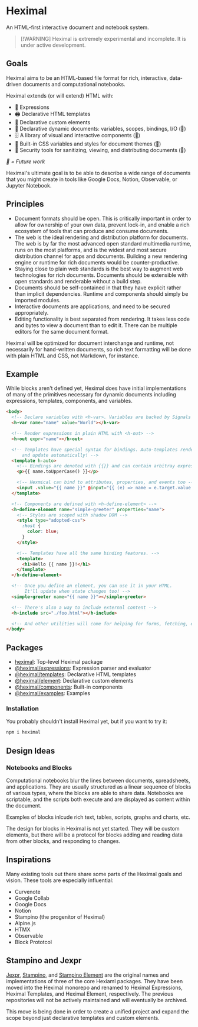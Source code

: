 # Heximal

An HTML-first interactive document and notebook system.

> [!WARNING] Heximal is extremely experimental and incomplete. It is under
> active development.

## Goals

Heximal aims to be an HTML-based file format for rich, interactive, data-driven
documents and computational notebooks.

Heximal extends (or will extend) HTML with:

- 🔣 Expressions
- 🖨️ Declarative HTML templates
- 🍱 Declarative custom elements
- 🤹 Declarative dynamic documents: variables, scopes, bindings, I/O (🔮)
- 🗄️ A library of visual and interactive components (🔮)
- 🎨 Built-in CSS variables and styles for document themes (🔮)
- 🔐 Security tools for sanitizing, viewing, and distributing documents (🔮)

_🔮 = Future work_

Heximal's ultimate goal is to be able to describe a wide range of documents that
you might create in tools like Google Docs, Notion, Observable, or Jupyter
Notebook.

## Principles

- Document formats should be open. This is critically important in order to
  allow for ownership of your own data, prevent lock-in, and enable a rich
  ecosystem of tools that can produce and consume documents.
- The web is the ideal rendering and distribution platform for documents. The
  web is by far the most advanced open standard multimedia runtime, runs on the
  most platforms, and is the widest and most secure distribution channel for
  apps and documents. Building a new rendering engine or runtime for rich
  documents would be counter-productive.
- Staying close to plain web standards is the best way to augment web
  technologies for rich documents. Documents should be extensible with open
  standards and renderable without a build step.
- Documents should be self-contained in that they have explicit rather than
  implicit dependencies. Runtime and components should simply be imported
  modules.
- Interactive documents are applications, and need to be secured appropriately.
- Editing functionality is best separated from rendering. It takes less code and
  bytes to view a document than to edit it. There can be multiple editors for
  the same document format.

Heximal will be optimized for document interchange and runtime, not necessarily
for hand-written documents, so rich text formatting will be done with plain HTML
and CSS, not Markdown, for instance.

## Example

While blocks aren't defined yet, Heximal does have initial implementations of
many of the primitives necessary for dynamic documents including expressions,
templates, components, and variables.

```html
<body>
  <!-- Declare variables with <h-var>. Variables are backed by Signals -->
  <h-var name="name" value="World"></h-var>

  <!-- Render expressions in plain HTML with <h-out> -->
  <h-out expr="name"></h-out>

  <!-- Templates have special syntax for bindings. Auto-templates render
      and update automatically! -->
  <template h-auto>
    <!-- Bindings are denoted with {{}} and can contain arbitray expressions -->
    <p>{{ name.toUpperCase() }}</p>

    <!-- Hexmical can bind to attributes, properties, and events too -->
    <input .value="{{ name }}" @input="{{ (e) => name = e.target.value }}" />
  </template>

  <!-- Components are defined with <h-define-element> -->
  <h-define-element name="simple-greeter" properties="name">
    <!-- Styles are scoped with shadow DOM -->
    <style type="adopted-css">
      :host {
        color: blue;
      }
    </style>

    <!-- Templates have all the same binding features. -->
    <template>
      <h1>Hello {{ name }}!</h1>
    </template>
  </h-define-element>

  <!-- Once you define an element, you can use it in your HTML.
       It'll update when state changes too! -->
  <simple-greeter name="{{ name }}"></simple-greeter>

  <!-- There's also a way to include external content -->
  <h-include src="./foo.html"></h-include>

  <!-- And other utilities will come for helping for forms, fetching, etc. -->
</body>
```

## Packages

- [heximal](./packages/heximal/): Top-level Heximal package
- [@heximal/expressions](./packages/expressions/): Expression parser and evaluator
- [@heximal/templates](./packages/templates/): Declarative HTML templates
- [@heximal/element](./packages/element/): Declarative custom elements
- [@heximal/components](./packages/components/): Built-in components
- [@heximal/examples](./packages/examples/): Examples

### Installation

You probably shouldn't install Heximal yet, but if you want to try it:

```sh
npm i heximal
```

## Design Ideas

### Notebooks and Blocks

Computational notebooks blur the lines between documents, spreadsheets, and
applications. They are usually structured as a linear sequence of blocks of
various types, where the blocks are able to share data. Notebooks are
scriptable, and the scripts both execute and are displayed as content within the
document.

Examples of blocks inlcude rich text, tables, scripts, graphs and charts, etc.

The design for blocks in Heximal is not yet started. They will be custom
elements, but there will be a protocol for blocks adding and reading data from
other blocks, and responding to changes.

## Inspirations

Many existing tools out there share some parts of the Heximal goals and vision.
These tools are especially influential:

- Curvenote
- Google Collab
- Google Docs
- Notion
- Stampino (the progenitor of Heximal)
- Alpine.js
- HTMX
- Observable
- Block Prototcol

## Stampino and Jexpr

[Jexpr](https://github.com/justinfagnani/jexpr),
[Stampino](https://github.com/justinfagnani/stampino), and [Stampino
Element](https://github.com/justinfagnani/stampino-element) are the original
names and implementations of three of the core Hexiaml packages. They have been
moved into the Heximal monorepo and renamed to Heximal Expressions, Heximal
Templates, and Heximal Element, respectively. The previous repositories will not
be actively maintained and will eventually be archived.

This move is being done in order to create a unified project and expand the
scope beyond just declarative templates and custom elements.
